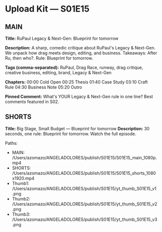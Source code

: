 # Upload Kit — S01E15

## MAIN
**Title:** RuPaul Legacy & Next-Gen: Blueprint for tomorrow

**Description:**
A sharp, comedic critique about RuPaul's Legacy & Next-Gen. We unpack how drag meets design, editing, and business. Takeaways: After Ru, then who?. Rule: Blueprint for tomorrow.

**Tags (comma-separated):**
RuPaul,  Drag Race,  runway,  drag critique,  creative business,  editing,  brand,  Legacy & Next-Gen

**Chapters:**
00:00 Cold Open
00:25 Thesis
01:40 Case Study
03:10 Craft Rule
04:30 Business Note
05:20 Outro

**Pinned Comment:**
What's YOUR Legacy & Next-Gen rule in one line? Best comments featured in S02.

## SHORTS
**Title:** Big Stage, Small Budget — Blueprint for tomorrow
**Description:**
30 seconds, one rule: Blueprint for tomorrow. Watch the full episode.

Paths:
- MAIN:   /Users/azomazo/ANGELADOLORES/publish/S01E15/S01E15_main_1080p.mp4
- SHORTS: /Users/azomazo/ANGELADOLORES/publish/S01E15/S01E15_shorts_1080x1920.mp4
- Thumb1: /Users/azomazo/ANGELADOLORES/publish/S01E15/yt_thumb_S01E15_v1.png
- Thumb2: /Users/azomazo/ANGELADOLORES/publish/S01E15/yt_thumb_S01E15_v2.png
- Thumb3: /Users/azomazo/ANGELADOLORES/publish/S01E15/yt_thumb_S01E15_v3.png

